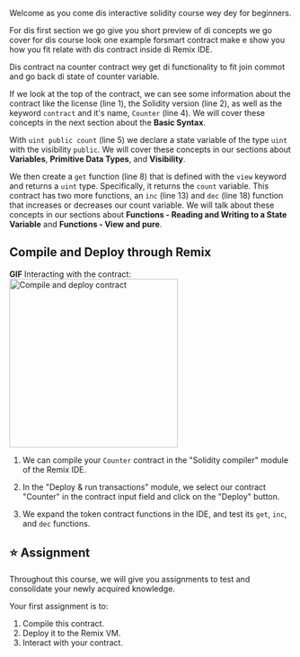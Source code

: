 Welcome as you come dis interactive solidity course wey dey for beginners.

For dis first section we go give you short preview of di concepts we go cover for dis course look one example forsmart contract make e show you how you fit relate with dis contract inside di Remix IDE.

Dis contract na counter contract wey get di functionality to fit join commot and go back di state of counter variable.

If we look at the top of the contract, we can see some information about the contract like the license (line 1), the Solidity version (line 2), as well as the keyword `contract` and it's name, `Counter` (line 4). We will cover these concepts in the next section about the **Basic Syntax**.

With `uint public count` (line 5) we declare a state variable of the type `uint` with the visibility `public`. We will cover these concepts in our sections about **Variables**, **Primitive Data Types**, and **Visibility**.

We then create a `get` function (line 8) that is defined with the `view` keyword and returns a `uint` type. Specifically, it returns the `count` variable. This contract has two more functions, an `inc` (line 13) and `dec` (line 18) function that increases or decreases our count variable.
We will talk about these concepts in our sections about **Functions - Reading and Writing to a State Variable** and **Functions - View and pure**.

## Compile and Deploy through Remix

**GIF** Interacting with the contract: <img src="https://github.com/dacadeorg/remixMedia/blob/main/solidity-beginner-course/introduction.gif?raw=true" alt="Compile and deploy contract" width="300"/>

1. We can compile your `Counter` contract in the "Solidity compiler" module of the Remix IDE.

2. In the "Deploy & run transactions" module, we select our contract "Counter" in the contract input field and click on the "Deploy" button.

3. We expand the token contract functions in the IDE, and test its `get`, `inc`, and `dec` functions.

## ⭐️ Assignment

Throughout this course, we will give you assignments to test and consolidate your newly acquired knowledge.

Your first assignment is to:

1. Compile this contract.
2. Deploy it to the Remix VM.
3. Interact with your contract.
